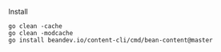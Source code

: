 Install
```shell
go clean -cache
go clean -modcache
go install beandev.io/content-cli/cmd/bean-content@master
```
